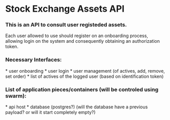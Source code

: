<h1>Stock Exchange Assets API</h1>
<h3>This is an API to consult user registeded assets.</h3>

Each user allowed to use should register on an onboarding process, allowing login on the system and consequently obtaining an authorization token.

<h3>Necessary Interfaces:</h3>
* user onboarding
* user login
* user management (of actives, add, remove, set order)
* list of actives of the logged user (based on identification token)

<h3>List of application pieces/containers (will be controled using swarm):</h3>
* api host
* database (postgres?)
(will the database have a previous payload? or will it start completely empty?)
